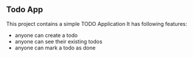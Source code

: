 ## Todo App

This project contains a simple TODO Application
It has following features:

- anyone can create a todo
- anyone can see their existing todos
- anyone can mark a todo as done 